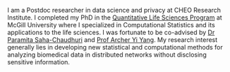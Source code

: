 I am a Postdoc researcher in data science and privacy at CHEO Research Institute. I completed my PhD in the [Quantitative Life Sciences Program](https://www.mcgill.ca/qls/) at McGill University where I specialized in Computational Statistics and its applications to the life sciences. I was fortunate to be co-advised by [Dr Paramita Saha-Chaudhuri](https://sites.google.com/site/paramitasaharesearch/) and [Prof Archer Yi Yang](https://www.math.mcgill.ca/yyang/). My research interest generally lies in developing new statistical and computational methods for analyzing biomedical data in distributed networks without disclosing sensitive information.
